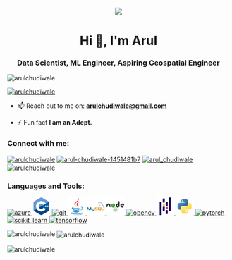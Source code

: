 <br clear="both">

<div align="center">
  <img height="[150" src="[[https://images.app.goo.gl/NBxBLMmtmyx9x5UU7]](https://github.blog/wp-content/uploads/2023/10/AI-DarkMode-2.png?fit=1200%2C630)](https://github.blog/wp-content/uploads/2023/10/AI-DarkMode-2.png?resize=1200%2C630)"  />
</div>

###
<h1 align="center">Hi 👋, I'm Arul</h1>
<h3 align="center">Data Scientist, ML Engineer, Aspiring Geospatial Engineer</h3>

<p align="left"> <img src="https://komarev.com/ghpvc/?username=arulchudiwale&label=Profile%20views&color=0e75b6&style=flat" alt="arulchudiwale" /> </p>

<p align="left"> <a href="https://github.com/ryo-ma/github-profile-trophy"><img src="https://github-profile-trophy.vercel.app/?username=arulchudiwale" alt="arulchudiwale" /></a> </p>

- 📫 Reach out to me on: **arulchudiwale@gmail.com**

- ⚡ Fun fact **I am an Adept.**

<h3 align="left">Connect with me:</h3>
<p align="left">
<a href="https://twitter.com/arulchudiwale" target="blank"><img align="center" src="https://raw.githubusercontent.com/rahuldkjain/github-profile-readme-generator/master/src/images/icons/Social/twitter.svg" alt="arulchudiwale" height="30" width="40" /></a>
<a href="https://linkedin.com/in/arul-chudiwale-1451481b7" target="blank"><img align="center" src="https://raw.githubusercontent.com/rahuldkjain/github-profile-readme-generator/master/src/images/icons/Social/linked-in-alt.svg" alt="arul-chudiwale-1451481b7" height="30" width="40" /></a>
<a href="https://instagram.com/arul_chudiwale" target="blank"><img align="center" src="https://raw.githubusercontent.com/rahuldkjain/github-profile-readme-generator/master/src/images/icons/Social/instagram.svg" alt="arul_chudiwale" height="30" width="40" /></a>
<a href="https://www.leetcode.com/arulchudiwale" target="blank"><img align="center" src="https://raw.githubusercontent.com/rahuldkjain/github-profile-readme-generator/master/src/images/icons/Social/leet-code.svg" alt="arulchudiwale" height="30" width="40" /></a>
</p>

<h3 align="left">Languages and Tools:</h3>
<p align="left"> <a href="https://azure.microsoft.com/en-in/" target="_blank" rel="noreferrer"> <img src="https://www.vectorlogo.zone/logos/microsoft_azure/microsoft_azure-icon.svg" alt="azure" width="40" height="40"/> </a> <a href="https://www.w3schools.com/cpp/" target="_blank" rel="noreferrer"> <img src="https://raw.githubusercontent.com/devicons/devicon/master/icons/cplusplus/cplusplus-original.svg" alt="cplusplus" width="40" height="40"/> </a> <a href="https://git-scm.com/" target="_blank" rel="noreferrer"> <img src="https://www.vectorlogo.zone/logos/git-scm/git-scm-icon.svg" alt="git" width="40" height="40"/> </a> <a href="https://www.java.com" target="_blank" rel="noreferrer"> <img src="https://raw.githubusercontent.com/devicons/devicon/master/icons/java/java-original.svg" alt="java" width="40" height="40"/> </a> <a href="https://www.mysql.com/" target="_blank" rel="noreferrer"> <img src="https://raw.githubusercontent.com/devicons/devicon/master/icons/mysql/mysql-original-wordmark.svg" alt="mysql" width="40" height="40"/> </a> <a href="https://nodejs.org" target="_blank" rel="noreferrer"> <img src="https://raw.githubusercontent.com/devicons/devicon/master/icons/nodejs/nodejs-original-wordmark.svg" alt="nodejs" width="40" height="40"/> </a> <a href="https://opencv.org/" target="_blank" rel="noreferrer"> <img src="https://www.vectorlogo.zone/logos/opencv/opencv-icon.svg" alt="opencv" width="40" height="40"/> </a> <a href="https://pandas.pydata.org/" target="_blank" rel="noreferrer"> <img src="https://raw.githubusercontent.com/devicons/devicon/2ae2a900d2f041da66e950e4d48052658d850630/icons/pandas/pandas-original.svg" alt="pandas" width="40" height="40"/> </a> <a href="https://www.python.org" target="_blank" rel="noreferrer"> <img src="https://raw.githubusercontent.com/devicons/devicon/master/icons/python/python-original.svg" alt="python" width="40" height="40"/> </a> <a href="https://pytorch.org/" target="_blank" rel="noreferrer"> <img src="https://www.vectorlogo.zone/logos/pytorch/pytorch-icon.svg" alt="pytorch" width="40" height="40"/> </a> <a href="https://scikit-learn.org/" target="_blank" rel="noreferrer"> <img src="https://upload.wikimedia.org/wikipedia/commons/0/05/Scikit_learn_logo_small.svg" alt="scikit_learn" width="40" height="40"/> </a> <a href="https://www.tensorflow.org" target="_blank" rel="noreferrer"> <img src="https://www.vectorlogo.zone/logos/tensorflow/tensorflow-icon.svg" alt="tensorflow" width="40" height="40"/> </a> </p>

<p><img align="left" src="https://github-readme-stats.vercel.app/api/top-langs?username=arulchudiwale&show_icons=true&locale=en&layout=compact" alt="arulchudiwale" /></p>

<p>&nbsp;<img align="center" src="https://github-readme-stats.vercel.app/api?username=arulchudiwale&show_icons=true&locale=en" alt="arulchudiwale" /></p>

<p><img align="center" src="https://github-readme-streak-stats.herokuapp.com/?user=arulchudiwale&" alt="arulchudiwale" /></p>















